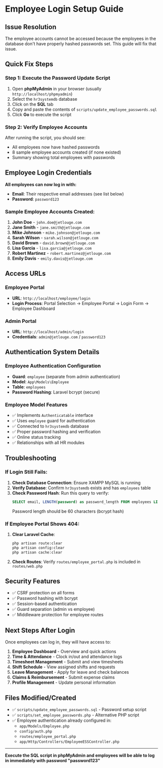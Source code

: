 # Employee Login Setup Guide

## Issue Resolution
The employee accounts cannot be accessed because the employees in the database don't have properly hashed passwords set. This guide will fix that issue.

## Quick Fix Steps

### Step 1: Execute the Password Update Script
1. Open **phpMyAdmin** in your browser (usually `http://localhost/phpmyadmin`)
2. Select the `hr3systemdb` database
3. Click on the **SQL** tab
4. Copy and paste the contents of `scripts/update_employee_passwords.sql`
5. Click **Go** to execute the script

### Step 2: Verify Employee Accounts
After running the script, you should see:
- All employees now have hashed passwords
- 8 sample employee accounts created (if none existed)
- Summary showing total employees with passwords

## Employee Login Credentials

**All employees can now log in with:**
- **Email**: Their respective email addresses (see list below)
- **Password**: `password123`

### Sample Employee Accounts Created:
1. **John Doe** - `john.doe@jetlouge.com`
2. **Jane Smith** - `jane.smith@jetlouge.com`  
3. **Mike Johnson** - `mike.johnson@jetlouge.com`
4. **Sarah Wilson** - `sarah.wilson@jetlouge.com`
5. **David Brown** - `david.brown@jetlouge.com`
6. **Lisa Garcia** - `lisa.garcia@jetlouge.com`
7. **Robert Martinez** - `robert.martinez@jetlouge.com`
8. **Emily Davis** - `emily.davis@jetlouge.com`

## Access URLs

### Employee Portal
- **URL**: `http://localhost/employee/login`
- **Login Process**: Portal Selection → Employee Portal → Login Form → Employee Dashboard

### Admin Portal  
- **URL**: `http://localhost/admin/login`
- **Credentials**: `admin@jetlouge.com` / `password123`

## Authentication System Details

### Employee Authentication Configuration
- **Guard**: `employee` (separate from admin authentication)
- **Model**: `App\Models\Employee`
- **Table**: `employees`
- **Password Hashing**: Laravel bcrypt (secure)

### Employee Model Features
- ✅ Implements `Authenticatable` interface
- ✅ Uses `employee` guard for authentication
- ✅ Connected to `hr3systemdb` database
- ✅ Proper password hashing and verification
- ✅ Online status tracking
- ✅ Relationships with all HR modules

## Troubleshooting

### If Login Still Fails:
1. **Check Database Connection**: Ensure XAMPP MySQL is running
2. **Verify Database**: Confirm `hr3systemdb` exists and has `employees` table
3. **Check Password Hash**: Run this query to verify:
   ```sql
   SELECT email, LENGTH(password) as password_length FROM employees LIMIT 5;
   ```
   Password length should be 60 characters (bcrypt hash)

### If Employee Portal Shows 404:
1. **Clear Laravel Cache**:
   ```bash
   php artisan route:clear
   php artisan config:clear
   php artisan cache:clear
   ```

2. **Check Routes**: Verify `routes/employee_portal.php` is included in `routes/web.php`

## Security Features
- ✅ CSRF protection on all forms
- ✅ Password hashing with bcrypt
- ✅ Session-based authentication
- ✅ Guard separation (admin vs employee)
- ✅ Middleware protection for employee routes

## Next Steps After Login
Once employees can log in, they will have access to:
1. **Employee Dashboard** - Overview and quick actions
2. **Time & Attendance** - Clock in/out and attendance logs
3. **Timesheet Management** - Submit and view timesheets
4. **Shift Schedule** - View assigned shifts and requests
5. **Leave Management** - Apply for leave and check balances
6. **Claims & Reimbursement** - Submit expense claims
7. **Profile Management** - Update personal information

## Files Modified/Created
- ✅ `scripts/update_employee_passwords.sql` - Password setup script
- ✅ `scripts/set_employee_passwords.php` - Alternative PHP script
- ✅ Employee authentication already configured in:
  - `app/Models/Employee.php`
  - `config/auth.php`
  - `routes/employee_portal.php`
  - `app/Http/Controllers/EmployeeESSController.php`

---

**Execute the SQL script in phpMyAdmin and employees will be able to log in immediately with password "password123"**
